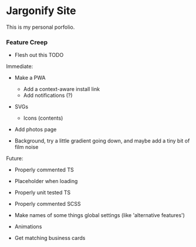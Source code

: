 # Jargonify Site

This is my personal porfolio.

### Feature Creep

- Flesh out this TODO

Immediate:
- Make a PWA
    - Add a context-aware install link
    - Add notifications (?)
- SVGs
    - Icons (contents)
- Add photos page

- Background, try a little gradient going down, and maybe add a tiny bit of film noise

Future:
- Properly commented TS
- Placeholder when loading
- Properly unit tested TS
- Properly commented SCSS
- Make names of some things global settings (like 'alternative features')
- Animations

- Get matching business cards